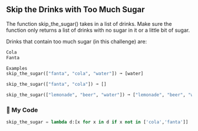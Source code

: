 ## Skip the Drinks with Too Much Sugar

The function skip_the_sugar() takes in a list of drinks. Make sure the function only returns a list of drinks with no sugar in it or a little bit of sugar.

Drinks that contain too much sugar (in this challenge) are:
```python
Cola
Fanta

Examples
skip_the_sugar(["fanta", "cola", "water"]) ➞ [water]

skip_the_sugar(["fanta", "cola"]) ➞ []

skip_the_sugar(["lemonade", "beer", "water"]) ➞ ["lemonade", "beer", "water"]
```
### :snake: My Code
```python
skip_the_sugar = lambda d:[x for x in d if x not in ['cola','fanta']]
```
